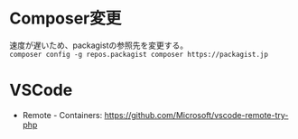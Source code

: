 # Composer変更

速度が遅いため、packagistの参照先を変更する。  
`composer config -g repos.packagist composer https://packagist.jp`

# VSCode

- Remote - Containers: https://github.com/Microsoft/vscode-remote-try-php
